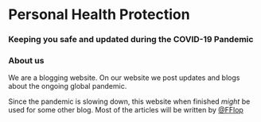 # Personal Health Protection
### **Keeping you safe and updated during the COVID-19 Pandemic**

### About us

We are a blogging website. On our website we post updates and blogs about the ongoing global pandemic.

Since the pandemic is slowing down, this website when finished *might* be used for some other blog.
Most of the articles will be written by [@FFlop](https://github.com/fflop)

